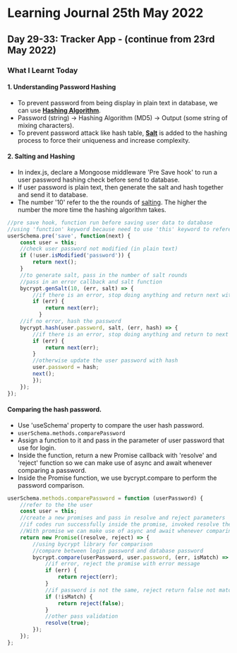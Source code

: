 # Learning Journal 25th May 2022
## Day 29-33: Tracker App - (continue from 23rd May 2022)
### What I Learnt Today
#### 1. Understanding Password Hashing
- To prevent password from being display in plain text in database, we can use [**Hashing Algorithm**](https://crosstower.com/resources/education/what-is-a-hashing-algorithm-and-how-does-it-work/).
- Password (string) -> Hashing Algorithm (MD5) -> Output (some string of mixing characters).
- To prevent password attack like hash table, [**Salt**](https://auth0.com/blog/adding-salt-to-hashing-a-better-way-to-store-passwords/) is added to the hashing process to force their uniqueness and increase complexity.
#### 2. Salting and Hashing
- In index.js, declare a Mongoose middleware 'Pre Save hook' to run a user password hashing check before send to database.
- If user password is plain text, then generate the salt and hash together and send it to database.
- The number '10' refer to the the rounds of [salting](https://heynode.com/blog/2020-04/salt-and-hash-passwords-bcrypt/). The higher the number the more time the hashing algorithm takes.
```javascript
//pre save hook, function run before saving user data to database
//using 'function' keyword because need to use 'this' keyword to reference to user
userSchema.pre('save', function(next) {
    const user = this;
    //check user password not modified (in plain text)
    if (!user.isModified('password')) {
        return next();
    }
    //to generate salt, pass in the number of salt rounds
    //pass in an error callback and salt function
    bycrypt.genSalt(10, (err, salt) => {
        //if there is an error, stop doing anything and return next with error message
        if (err) {
            return next(err);
          }
    //if no error, hash the password
    bycrypt.hash(user.password, salt, (err, hash) => {
        //if there is an error, stop doing anything and return to next with error message
        if (err) {
            return next(err);
        }
        //otherwise update the user password with hash
        user.password = hash;
        next();
        });
    });
});
```
#### Comparing the hash password.
- Use 'useSchema' property to compare the user hash password.
- <code>userSchema.methods.comparePassword</code>
- Assign a function to it and pass in the parameter of user password that use for login.
- Inside the function, return a new Promise callback with 'resolve' and 'reject' function so we can make use of async and await whenever comparing a password.
- Inside the Promise function, we use bycrypt.compare to perform the password comparison.
```javascript
userSchema.methods.comparePassword = function (userPassword) {
    //refer to the the user
    const user = this;
    //create a new promises and pass in resolve and reject parameters
    //if codes run successfully inside the promise, invoked resolve the promise, otherwise reject the promise
    //With promise we can make use of async and await whenever comparing a password
    return new Promise((resolve, reject) => {
        //using bycrypt library for comparison
        //compare between login password and database password
        bycrypt.compare(userPassword, user.password, (err, isMatch) => {
            //if error, reject the promise with error message
            if (err) {
                return reject(err);
            }
            //if password is not the same, reject return false not match
            if (!isMatch) {
                return reject(false);
            }
            //other pass validation
            resolve(true);
        });
    });
};
```
